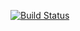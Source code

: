 [![Build Status](https://app.travis-ci.com/i1rr/job4j_threads.svg?branch=main)](https://app.travis-ci.com/i1rr/job4j_threads)
